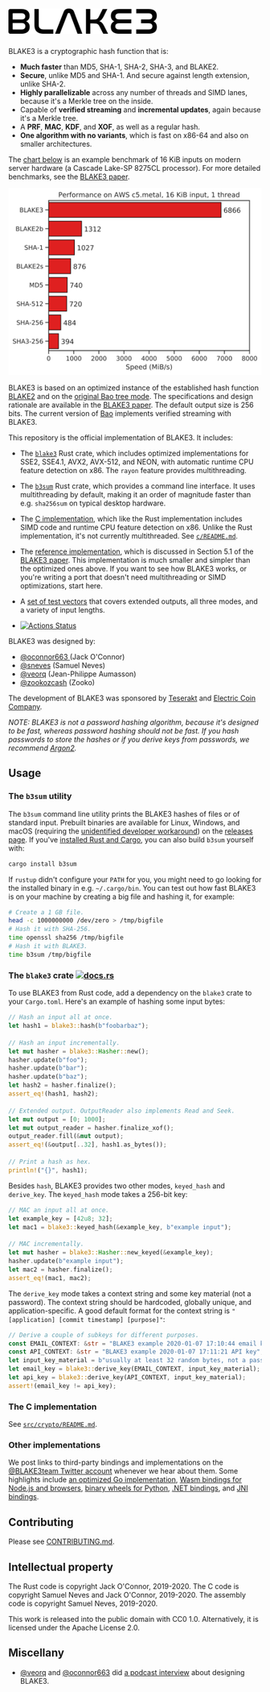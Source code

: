 # <a href="#"><img src="media_blake3/BLAKE3.svg" alt="BLAKE3" height=50></a>

BLAKE3 is a cryptographic hash function that is:

- **Much faster** than MD5, SHA-1, SHA-2, SHA-3, and BLAKE2.
- **Secure**, unlike MD5 and SHA-1. And secure against length extension,
  unlike SHA-2.
- **Highly parallelizable** across any number of threads and SIMD lanes,
  because it's a Merkle tree on the inside.
- Capable of **verified streaming** and **incremental updates**, again
  because it's a Merkle tree.
- A **PRF**, **MAC**, **KDF**, and **XOF**, as well as a regular hash.
- **One algorithm with no variants**, which is fast on x86-64 and also
  on smaller architectures.

The [chart below](https://github.com/BLAKE3-team/BLAKE3-specs/blob/master/benchmarks/bar_chart.py)
is an example benchmark of 16 KiB inputs on modern server hardware (a Cascade
Lake-SP 8275CL processor). For more detailed benchmarks, see the
[BLAKE3 paper](https://github.com/BLAKE3-team/BLAKE3-specs/blob/master/blake3.pdf).

<p align="center">
<img src="media_blake3/speed.svg" alt="performance graph">
</p>

BLAKE3 is based on an optimized instance of the established hash
function [BLAKE2](https://blake2.net) and on the [original Bao tree
mode](https://github.com/oconnor663/bao/blob/master/docs/spec_0.9.1.md).
The specifications and design rationale are available in the [BLAKE3
paper](https://github.com/BLAKE3-team/BLAKE3-specs/blob/master/blake3.pdf).
The default output size is 256 bits. The current version of
[Bao](https://github.com/oconnor663/bao) implements verified streaming
with BLAKE3.

This repository is the official implementation of BLAKE3. It includes:

* The [`blake3`](https://crates.io/crates/blake3) Rust crate, which
  includes optimized implementations for SSE2, SSE4.1, AVX2, AVX-512,
  and NEON, with automatic runtime CPU feature detection on x86. The
  `rayon` feature provides multithreading.

* The [`b3sum`](https://crates.io/crates/b3sum) Rust crate, which
  provides a command line interface. It uses multithreading by default,
  making it an order of magnitude faster than e.g. `sha256sum` on
  typical desktop hardware.

* The [C implementation](src/crypto), which like the Rust implementation includes
  SIMD code and runtime CPU feature detection on x86. Unlike the Rust
  implementation, it's not currently multithreaded. See
  [`c/README.md`](src/crypto/README.md).

* The [reference implementation](reference_impl/reference_impl.rs),
  which is discussed in Section 5.1 of the [BLAKE3
  paper](https://github.com/BLAKE3-team/BLAKE3-specs/blob/master/blake3.pdf).
  This implementation is much smaller and simpler than the optimized
  ones above. If you want to see how BLAKE3 works, or you're writing a
  port that doesn't need multithreading or SIMD optimizations, start
  here.

* A [set of test
  vectors](https://github.com/BLAKE3-team/BLAKE3/blob/master/test_vectors/test_vectors.json)
  that covers extended outputs, all three modes, and a variety of input
  lengths.

* [![Actions Status](https://github.com/BLAKE3-team/BLAKE3/workflows/tests/badge.svg)](https://github.com/BLAKE3-team/BLAKE3/actions)

BLAKE3 was designed by:

* [@oconnor663 ](https://github.com/oconnor663) (Jack O'Connor)
* [@sneves](https://github.com/sneves) (Samuel Neves)
* [@veorq](https://github.com/veorq) (Jean-Philippe Aumasson)
* [@zookozcash](https://github.com/zookozcash) (Zooko)

The development of BLAKE3 was sponsored by
[Teserakt](https://teserakt.io) and [Electric Coin Company](https://electriccoin.co).

*NOTE: BLAKE3 is not a password hashing algorithm, because it's
designed to be fast, whereas password hashing should not be fast. If you
hash passwords to store the hashes or if you derive keys from passwords,
we recommend [Argon2](https://github.com/P-H-C/phc-winner-argon2).*

## Usage

### The `b3sum` utility

The `b3sum` command line utility prints the BLAKE3 hashes of files or of
standard input. Prebuilt binaries are available for Linux, Windows, and
macOS (requiring the [unidentified developer
workaround](https://support.apple.com/guide/mac-help/open-a-mac-app-from-an-unidentified-developer-mh40616/mac))
on the [releases page](https://github.com/BLAKE3-team/BLAKE3/releases).
If you've [installed Rust and
Cargo](https://doc.rust-lang.org/cargo/getting-started/installation.html),
you can also build `b3sum` yourself with:

```bash
cargo install b3sum
```

If `rustup` didn't configure your `PATH` for you, you might need to go
looking for the installed binary in e.g. `~/.cargo/bin`. You can test
out how fast BLAKE3 is on your machine by creating a big file and
hashing it, for example:

```bash
# Create a 1 GB file.
head -c 1000000000 /dev/zero > /tmp/bigfile
# Hash it with SHA-256.
time openssl sha256 /tmp/bigfile
# Hash it with BLAKE3.
time b3sum /tmp/bigfile
```

### The `blake3` crate [![docs.rs](https://docs.rs/blake3/badge.svg)](https://docs.rs/blake3)

To use BLAKE3 from Rust code, add a dependency on the `blake3` crate to
your `Cargo.toml`. Here's an example of hashing some input bytes:

```rust
// Hash an input all at once.
let hash1 = blake3::hash(b"foobarbaz");

// Hash an input incrementally.
let mut hasher = blake3::Hasher::new();
hasher.update(b"foo");
hasher.update(b"bar");
hasher.update(b"baz");
let hash2 = hasher.finalize();
assert_eq!(hash1, hash2);

// Extended output. OutputReader also implements Read and Seek.
let mut output = [0; 1000];
let mut output_reader = hasher.finalize_xof();
output_reader.fill(&mut output);
assert_eq!(&output[..32], hash1.as_bytes());

// Print a hash as hex.
println!("{}", hash1);
```

Besides `hash`, BLAKE3 provides two other modes, `keyed_hash` and
`derive_key`. The `keyed_hash` mode takes a 256-bit key:

```rust
// MAC an input all at once.
let example_key = [42u8; 32];
let mac1 = blake3::keyed_hash(&example_key, b"example input");

// MAC incrementally.
let mut hasher = blake3::Hasher::new_keyed(&example_key);
hasher.update(b"example input");
let mac2 = hasher.finalize();
assert_eq!(mac1, mac2);
```

The `derive_key` mode takes a context string and some key material (not a
password). The context string should be hardcoded, globally unique, and
application-specific. A good default format for the context string is
`"[application] [commit timestamp] [purpose]"`:

```rust
// Derive a couple of subkeys for different purposes.
const EMAIL_CONTEXT: &str = "BLAKE3 example 2020-01-07 17:10:44 email key";
const API_CONTEXT: &str = "BLAKE3 example 2020-01-07 17:11:21 API key";
let input_key_material = b"usually at least 32 random bytes, not a password";
let email_key = blake3::derive_key(EMAIL_CONTEXT, input_key_material);
let api_key = blake3::derive_key(API_CONTEXT, input_key_material);
assert!(email_key != api_key);
```

### The C implementation

See [`src/crypto/README.md`](c/README.md).

### Other implementations

We post links to third-party bindings and implementations on the
[@BLAKE3team Twitter account](https://twitter.com/BLAKE3team) whenever
we hear about them. Some highlights include [an optimized Go
implementation](https://github.com/zeebo/blake3), [Wasm bindings for
Node.js and browsers](https://github.com/connor4312/blake3), [binary
wheels for Python](https://github.com/oconnor663/blake3-py), [.NET
bindings](https://github.com/xoofx/Blake3.NET), and [JNI
bindings](https://github.com/sken77/BLAKE3jni).

## Contributing

Please see [CONTRIBUTING.md](CONTRIBUTING.md).

## Intellectual property

The Rust code is copyright Jack O'Connor, 2019-2020. The C code is
copyright Samuel Neves and Jack O'Connor, 2019-2020. The assembly code
is copyright Samuel Neves, 2019-2020.

This work is released into the public domain with CC0 1.0.
Alternatively, it is licensed under the Apache License 2.0.

## Miscellany

- [@veorq](https://github.com/veorq) and
  [@oconnor663](https://github.com/oconnor663) did [a podcast
  interview](https://www.cryptography.fm/3) about designing BLAKE3.
